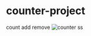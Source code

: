 # counter-project
 count add remove
![counter ss](https://github.com/Darshan1711/counter-project/assets/146448963/aba14f2c-7acb-43ab-8a9f-f36d3b517d6c)
